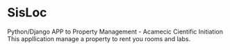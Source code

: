 # SisLoc
Python/Django APP to Property Management - Acamecic Cientific Initiation
  This appllication manage a property to rent you rooms and labs.
